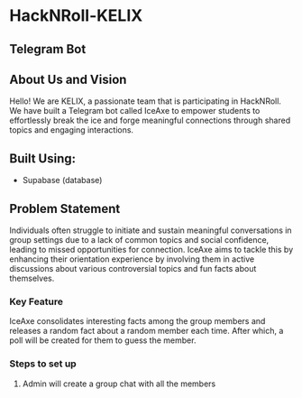 # HackNRoll-KELIX

## Telegram Bot

## About Us and Vision
Hello! We are KELIX, a passionate team that is participating in HackNRoll. We have built a Telegram bot called IceAxe to empower students to effortlessly break the ice and forge meaningful connections through shared topics and engaging interactions.

## Built Using:
- Supabase (database)

## Problem Statement
Individuals often struggle to initiate and sustain meaningful conversations in group settings due to a lack of common topics and social confidence, leading to missed opportunities for connection. IceAxe aims to tackle this by enhancing their orientation experience by involving them in active discussions about various controversial topics and fun facts about themselves.

### Key Feature
IceAxe consolidates interesting facts among the group members and releases a random fact about a random member each time. After which, a poll will be created for them to guess the member.

### Steps to set up
1. Admin will create a group chat with all the members

